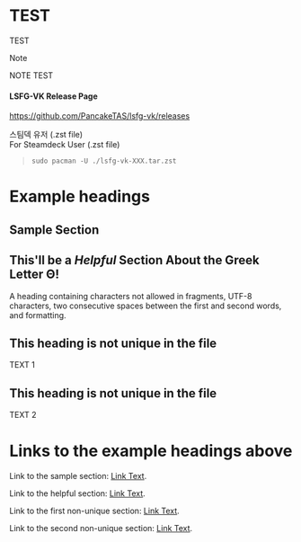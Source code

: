 # TEST
TEST

>[!NOTE]
>NOTE TEST
>
>

#### LSFG-VK Release Page
<https://github.com/PancakeTAS/lsfg-vk/releases>



스팀덱 유저 (.zst file)   
For Steamdeck User (.zst file)
>```sudo pacman -U ./lsfg-vk-XXX.tar.zst```


# Example headings

## Sample Section

## This'll be a _Helpful_ Section About the Greek Letter Θ!
A heading containing characters not allowed in fragments, UTF-8 characters, two consecutive spaces between the first and second words, and formatting.

## This heading is not unique in the file

TEXT 1

## This heading is not unique in the file

TEXT 2

# Links to the example headings above

Link to the sample section: [Link Text](#sample-section).

Link to the helpful section: [Link Text](#thisll-be-a-helpful-section-about-the-greek-letter-Θ).

Link to the first non-unique section: [Link Text](#this-heading-is-not-unique-in-the-file).

Link to the second non-unique section: [Link Text](#this-heading-is-not-unique-in-the-file-1).
